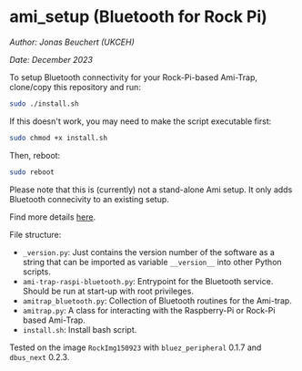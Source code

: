 # ami_setup (Bluetooth for Rock Pi)

*Author: Jonas Beuchert (UKCEH)*

*Date: December 2023*

To setup Bluetooth connectivity for your Rock-Pi-based Ami-Trap, clone/copy this repository and run:

```bash
sudo ./install.sh
```

If this doesn't work, you may need to make the script executable first:
```bash
sudo chmod +x install.sh
```

Then, reboot:

```bash
sudo reboot
```

Please note that this is (currently) not a stand-alone Ami setup.
It only adds Bluetooth connecivity to an existing setup.

Find more details [here](https://github.com/JonasBchrt/ami-trap-raspi-cellular/blob/main/README.md).

File structure:
* `_version.py`: Just contains the version number of the software as a string that can be imported as variable `__version__` into other Python scripts.
* `ami-trap-raspi-bluetooth.py`: Entrypoint for the Bluetooth service. Should be run at start-up with root privileges.
* `amitrap_bluetooth.py`: Collection of Bluetooth routines for the Ami-trap.
* `amitrap.py`: A class for interacting with the Raspberry-Pi or Rock-Pi based Ami-Trap.
* `install.sh`: Install bash script.

Tested on the image `RockImg150923` with `bluez_peripheral` 0.1.7 and `dbus_next` 0.2.3.
